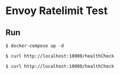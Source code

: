 # Envoy Ratelimit Test

## Run
```
$ docker-compose up -d

$ curl http://localhost:10000/healthCheck

$ curl http://localhost:10000/healthCheck
```